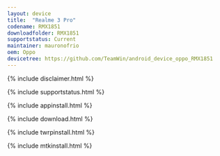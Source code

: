 ```yaml
---
layout: device
title:  "Realme 3 Pro"
codename: RMX1851
downloadfolder: RMX1851
supportstatus: Current
maintainer: mauronofrio
oem: Oppo
devicetree: https://github.com/TeamWin/android_device_oppo_RMX1851
---
```


{% include disclaimer.html %}

{% include supportstatus.html %}

{% include appinstall.html %}

{% include download.html %}

{% include twrpinstall.html %}

{% include mtkinstall.html %}

